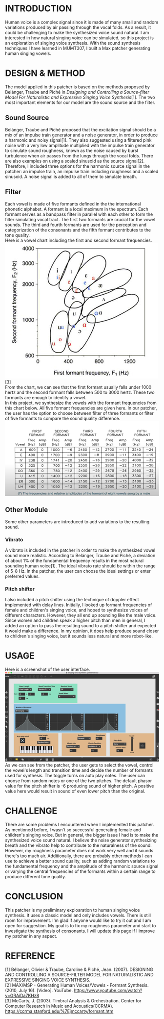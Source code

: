 # INTRODUCTION

Human voice is a complex signal since it is made of many small and random variations produced by air passing through the vocal folds. As a result, it could be challenging to make the synthesized voice sound natural. I am interested in how natural singing voice can be simulated, so this project is an exploration of singing voice synthesis. With the sound synthesis techniques I have learned in MUMT307, I built a Max patcher generating human singing vowels.

# DESIGN & METHOD

The model applied in this patcher is based on the methods proposed by Belánger, Traube and Piché in *Designing and Controlling a Source-filter Model For Naturalistic and Expressive Singing Voice Synthesis*[1]. The two most important elements for our model are the sound source and the filter.
## Sound Source
Belánger, Traube and Piché proposed that the excitation signal should be a mix of an impulse train generator and a noise generator, in order to produce a harmonic and noisy signal[1]. They also suggested using a filtered pink noise with a very low amplitude multiplied with the impulse train generator to simulate sound roughness, known as the noise caused by burst turbulence when air passes from the lungs through the vocal folds. There are also examples on using a scaled sinusoid as the source signal[2]. Therefore, I included three options for the harmonic source signal in the patcher: an impulse train, an impulse train including roughness and a scaled sinusoid. A noise signal is added to all of them to simulate breath.
## Filter
Each vowel is made of five formants defined in the the international phonetic alphabet. A formant is a local maximum in the spectrum. Each formant serves as a bandpass filter in parallel with each other to form the filter simulating vocal tract. The first two formants are crucial for the vowel sounds. The third and fourth formants are used for the perception and categorization of the consonants and the fifth formant contributes to the tone quality. <br />
Here is a vowel chart including the first and second formant frequencies. 
![vowelChart](media/vowel_chart.jpeg)[3]<br />
From the chart, we can see that the first formant usually falls under 1000 hertz and the second formant falls between 500 to 3000 hertz. These two formants are enough to identify a vowel. <br />
In this project, we synthesize the vowels with the formant frequencies from this chart below. All five formant frequencies are given here. In our patcher, the user has the option to choose between filter of three formants or filter of five formants to compare the sound quality difference. 
![formantFrequencies](media/formant_frequencies.png) <br />
## Other Module
Some other parameters are introduced to add variations to the resulting sound.
### Vibrato
A vibrato is included in the patcher in order to make the synthesized vowel sound more realistic. According to Belánger, Traube and Piché, a deviation of about 1% of the fundamental frequency results in the most natural sounding human voice[1]. The ideal vibrato rate should be within the range of 5-8 Hz. In the patcher, the user can choose the ideal settings or enter preferred values.
### Pitch shifter
I also included a pitch shifter using the technique of doppler effect implemented with delay lines. Initially, I looked up formant frequencies of female and children's singing voice, and hoped to synthesize voices of different characters. However, they all end up sounding like the male voice. Since women and children speak a higher pitch than men in general, I added an option to pass the resulting sound to a pitch shifter and expected it would make a difference. In my opinion, it does help produce sound closer to children's singing voice, but it sounds less natural and more robot-like. 
# USAGE
Here is a screenshot of the user interface. <br />
![maxPatcher](media/patcher.png)
As we can see from the patcher, the user gets to select the vowel, control the vowel's length and transition time and decide the number of formants used for synthesis. The toggle turns on auto play notes. The user can choose from random notes or one of the two pitches. The default phasor value for the pitch shifter is -6 producing sound of higher pitch. A positive value here would result in sound of even lower pitch than the original.

# CHALLENGE
There are some problems I encountered when I implemented this patcher. As mentioned before, I wasn't so successful generating female and children's singing voice. But in general, the bigger issue I had is to make the synthesized voice sound natural. I believe the noise generator synthesizing breath and the vibrato help to contribute to the naturalness of the sound. However, my roughness parameter does not work very well and it sounds there's too much air. Additionally, there are probably other methods I can use to achieve a better sound quality, such as adding random variations to the fundamental frequency and the amplitude of the harmonic source signal or varying the central frequencies of the formants within a certain range to produce different tone quality.

# CONCLUSION
This patcher is my preliminary exploaration to human singing voice synthesis. It uses a classic model and only includes vowels. There is still room for improvement. I'm glad if anyone would like to try it out and I am open for suggestion. My goal is to fix my roughness parameter and start to investigate the synthesis of consonants. I will update this page if I improve my patcher in any aspect.
# REFERENCE
[1] Bélanger, Olivier & Traube, Caroline & Piché, Jean. (2007). DESIGNING AND CONTROLLING A SOURCE-FILTER MODEL FOR NATURALISTIC AND EXPRESSIVE SINGING VOICE SYNTHESIS. <br />
[2] MAX/MSP - Generating Human Voices/Vowels - Formant Synthesis. (2010, July 16). [Video]. YouTube. https://www.youtube.com/watch?v=GRAiDa7KHz8 <br /> 
[3] McCarty, J. (2003). Timbral Analysis & Orchestration. Center for Computer Research in Music and Acoustics(CCRMA). https://ccrma.stanford.edu/%7Ejmccarty/formant.htm <br />
